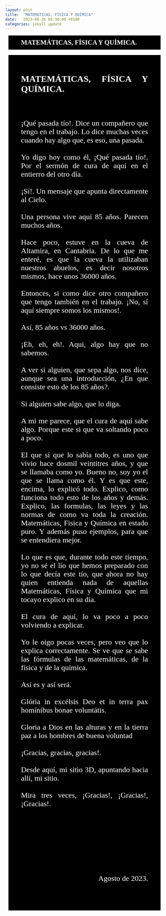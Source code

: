 ```yaml
---
layout: post
title:  "MATEMÁTICAS, FÍSICA Y QUÍMICA"
date:   2023-08-26 05:30:00 +0100
categories: jekyll update
---
```


<style type="text/css">

        #TituloPrincipal {
            font-family: "Times New Roman", Georgia, Serif;
            font-weight: bold;
            color: #fff;
            background: #000;
            margin: 0px 10px 0px 10px;
            /**border: #000 40px solid;**/
            padding-top:10px;
            padding-right:40px;
            padding-bottom:10px;
            padding-left:40px;
        }

    
        #Titulo_segundo {
            font-family: "Times New Roman", Georgia, Serif;
            font-weight: normal;
            margin: 0px 10px 0px 10px;
            /**border: #000 40px solid;**/
            padding-top:0px;
            padding-right:40px;
            padding-bottom:0px;
            padding-left:40px;
        }

        #Texto_principal {
            font-family: "Times New Roman", Georgia, Serif;
            font-weight: normal;
            font-size:24px;
            text-align: justify;
            background: #000;
            color: #fff;
            margin: 0px 10px 0px 10px;
            /**border: #000 40px solid;**/
            padding-top:20px;
            padding-right:40px;
            padding-bottom:10px;
            padding-left:40px;
        }

        #Saludo {
            font-family: "Times New Roman", Georgia, Serif;
            font-weight: normal;
            text-align: justify
        }

        #Firma {
            font-family: "Times New Roman", Georgia, Serif;
            font-weight: normal;
            text-align: right
        }
        
        #ImagenJardinera{
            border-color: #fff;
            border-width: 0;
            border-style: solid;
            /**margin: auto;**/
            /**display: flex;**/
            /**justify-content: center;**/
            margin: 0px 30px 0px 30px;
        }

        #ImagenCajon{
            border-color: #fff;
            border-width: 0;
            border-style: solid;
            /**margin: auto;**/
            /**display: flex;**/
            /**justify-content: center;**/
            margin: 0px 30px 0px 30px;
        }
    
</style>

<h2 id=TituloPrincipal >MATEMÁTICAS, FÍSICA Y QUÍMICA.</h2>

<br>

<div id=Texto_principal>

<h3 id="#Titulo_segundo">
MATEMÁTICAS, FÍSICA Y QUÍMICA.
</h3>

<br>

¡Qué pasada tío!. Dice un compañero que tengo en el trabajo. Lo dice muchas veces cuando hay algo que, es eso, una pasada.
<br>
<br>
Yo digo hoy como él, ¡Qué pasada tío!. Por el sermón de cura de aquí en el entierro del otro día.
<br>
<br>
¡Sí!. Un mensaje que apunta directamente al Cielo. 
<br>
<br>
Una persona vive aquí 85 años. Parecen muchos años.
<br>
<br>
Hace poco, estuve en la cueva de Altamira, en Cantabria. De lo que me enteré, es que la cueva la utilizaban nuestros abuelos, es decir nosotros mismos, hace unos 36000 años.
<br>
<br>
Entonces, si como dice otro compañero que tengo también en el trabajo. ¡No, sí aquí siempre somos los mismos!.
<br>
<br>
Así, 85 años vs 36000 años.
<br>
<br>
¡Eh, eh, eh!. Aqui, algo hay que no sabemos.
<br>
<br>
A ver si alguien, que sepa algo, nos dice, aunque sea una introducción, ¿En que consiste esto de los 85 años?.
<br>
<br>
Si alguien sabe algo, que lo diga.
<br>
<br>
A mi me parece, que el cura de aquí sabe algo. Porque este si que va soltando poco a poco.
<br>
<br>
El que sí que lo sabía todo, es uno que vivio hace dosmil veintitres años, y que se llamaba como yo. Bueno no, soy yo el que se llama como él. Y es que este, encima, lo explicó todo. Explico, como funciona todo esto de los años y demás. Explico, las formulas, las leyes y las normas de como va toda la creación. Matemáticas, Fisica y Química en estado puro. Y además puso ejemplos, para que se entendiera mejor.
<br>
<br>
Lo que es que, durante todo este tiempo, yo no sé el lío que hemos preparado con lo que decía este tío, que ahora no hay quien entienda nada de aquellas Matemáticas, Física y Química que mi tocayo explico en su día.
<br>
<br>
El cura de aquí, lo va poco a poco volviendo a explicar. 
<br>
<br>
Yo le oigo pocas veces, pero veo que lo explica correctamente. Se ve que se sabe las fórmulas de las matemáticas, de la física y de la química.
<br>
<br>
Así es y así será.
<br>
<br>
Glória in excélsis Deo et in terra pax homínibus bonae voluntátis.
<br>
<br>
Gloria a Dios en las alturas y en la tierra paz a los hombres de buena voluntad
<br>
<br>
¡Gracias, gracias, gracias!.
<br>
<br>
Desde aquí, mi sitio 3D, apuntando hacia alli, mi sitio.
<br>
<br>
Mira tres veces, ¡Gracias!, ¡Gracias!, ¡Gracias!.
<br>
<br>
<h3 id="#Titulo_segundo">

</h3>
<br>

<h3 id="#Titulo_segundo">

</h3>

<br>

<p id="Firma">

<br>
Agosto de 2023.
</p>
<br>
<br>
</div>
<br>
